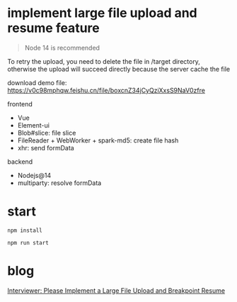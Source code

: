 # implement large file upload and resume feature

> Node 14 is recommended

To retry the upload, you need to delete the file in /target directory, otherwise the upload will succeed directly because the server cache the file

download demo file: https://v0c98mphqw.feishu.cn/file/boxcnZ34jCyQziXxsS9NaV0zfre


frontend
* Vue
* Element-ui
* Blob#slice: file slice
* FileReader + WebWorker + spark-md5: create file hash
* xhr: send formData

backend
* Nodejs@14
* multiparty: resolve formData

# start

```
npm install
```

```
npm run start
```

# blog
[Interviewer: Please Implement a Large File Upload and Breakpoint Resume](https://medium.com/p/1ca551e43950)
